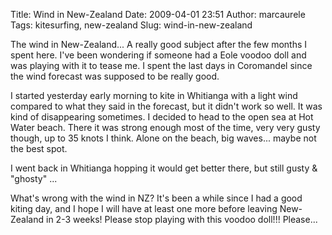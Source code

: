 Title: Wind in New-Zealand
Date: 2009-04-01 23:51
Author: marcaurele
Tags: kitesurfing, new-zealand
Slug: wind-in-new-zealand

The wind in New-Zealand... A really good subject after the few months I
spent here. I've been wondering if someone had a Eole voodoo doll and
was playing with it to tease me. I spent the last days in Coromandel
since the wind forecast was supposed to be really good.  

I started yesterday early morning to kite in Whitianga with a light wind
compared to what they said in the forecast, but it didn't work so well.
It was kind of disappearing sometimes. I decided to head to the open sea
at Hot Water beach. There it was strong enough most of the time, very
very gusty though, up to 35 knots I think. Alone on the beach, big
waves... maybe not the best spot.  

I went back in Whitianga hopping it would get better there, but still
gusty & "ghosty" ...

What's wrong with the wind in NZ? It's been a while since I had a good
kiting day, and I hope I will have at least one more before leaving
New-Zealand in 2-3 weeks! Please stop playing with this voodoo doll!!!
Please...

